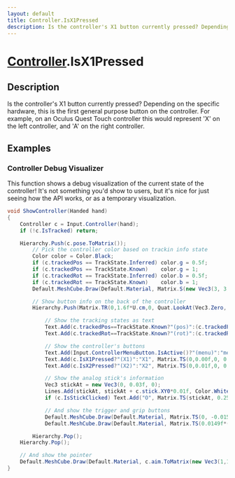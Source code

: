 ```yaml
---
layout: default
title: Controller.IsX1Pressed
description: Is the controller's X1 button currently pressed? Depending on the specific hardware, this is the first general purpose button on the controller. For example, on an Oculus Quest Touch controller this would represent 'X' on the left controller, and 'A' on the right controller.
---
```

# [Controller]({{site.url}}/Pages/Reference/Controller.html).IsX1Pressed

## Description
Is the controller's X1 button currently pressed?
Depending on the specific hardware, this is the first general
purpose button on the controller. For example, on an Oculus Quest
Touch controller this would represent 'X' on the left controller,
and 'A' on the right controller.


## Examples

### Controller Debug Visualizer
This function shows a debug visualization of the current state of
the controller! It's not something you'd show to users, but it's
nice for just seeing how the API works, or as a temporary
visualization.
```csharp
void ShowController(Handed hand)
{
	Controller c = Input.Controller(hand);
	if (!c.IsTracked) return;

	Hierarchy.Push(c.pose.ToMatrix());
		// Pick the controller color based on trackin info state
		Color color = Color.Black;
		if (c.trackedPos == TrackState.Inferred) color.g = 0.5f;
		if (c.trackedPos == TrackState.Known)    color.g = 1;
		if (c.trackedRot == TrackState.Inferred) color.b = 0.5f;
		if (c.trackedRot == TrackState.Known)    color.b = 1;
		Default.MeshCube.Draw(Default.Material, Matrix.S(new Vec3(3, 3, 8) * U.cm), color);

		// Show button info on the back of the controller
		Hierarchy.Push(Matrix.TR(0,1.6f*U.cm,0, Quat.LookAt(Vec3.Zero, new Vec3(0,1,0), new Vec3(0,0,-1))));

			// Show the tracking states as text
			Text.Add(c.trackedPos==TrackState.Known?"(pos)":(c.trackedPos==TrackState.Inferred?"~pos~":"pos"), Matrix.TS(0,-0.03f,0, 0.25f));
			Text.Add(c.trackedRot==TrackState.Known?"(rot)":(c.trackedRot==TrackState.Inferred?"~rot~":"rot"), Matrix.TS(0,-0.02f,0, 0.25f));

			// Show the controller's buttons
			Text.Add(Input.ControllerMenuButton.IsActive()?"(menu)":"menu", Matrix.TS(0,-0.01f,0, 0.25f));
			Text.Add(c.IsX1Pressed?"(X1)":"X1", Matrix.TS(0,0.00f,0, 0.25f));
			Text.Add(c.IsX2Pressed?"(X2)":"X2", Matrix.TS(0,0.01f,0, 0.25f));

			// Show the analog stick's information
			Vec3 stickAt = new Vec3(0, 0.03f, 0);
			Lines.Add(stickAt, stickAt + c.stick.XY0*0.01f, Color.White, 0.001f);
			if (c.IsStickClicked) Text.Add("O", Matrix.TS(stickAt, 0.25f));

			// And show the trigger and grip buttons
			Default.MeshCube.Draw(Default.Material, Matrix.TS(0, -0.015f, -0.005f, new Vec3(0.01f, 0.04f, 0.01f)) * Matrix.TR(new Vec3(0,0.02f,0.03f), Quat.FromAngles(-45+c.trigger*40, 0,0) ));
			Default.MeshCube.Draw(Default.Material, Matrix.TS(0.0149f*(hand == Handed.Right?1:-1), 0, 0.015f, new Vec3(0.01f*(1-c.grip), 0.04f, 0.01f)));

		Hierarchy.Pop();
	Hierarchy.Pop();

	// And show the pointer
	Default.MeshCube.Draw(Default.Material, c.aim.ToMatrix(new Vec3(1,1,4) * U.cm), Color.HSV(0,0.5f,0.8f).ToLinear());
}
```

